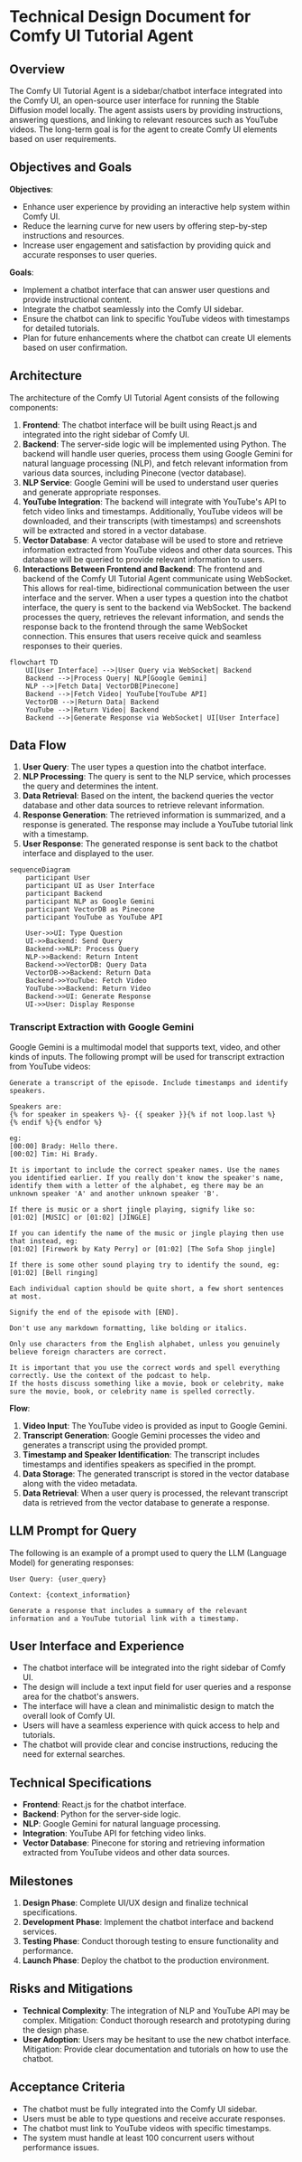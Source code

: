 # Technical Design Document for Comfy UI Tutorial Agent

## Overview
The Comfy UI Tutorial Agent is a sidebar/chatbot interface integrated into the Comfy UI, an open-source user interface for running the Stable Diffusion model locally. The agent assists users by providing instructions, answering questions, and linking to relevant resources such as YouTube videos. The long-term goal is for the agent to create Comfy UI elements based on user requirements.

## Objectives and Goals
**Objectives**:
- Enhance user experience by providing an interactive help system within Comfy UI.
- Reduce the learning curve for new users by offering step-by-step instructions and resources.
- Increase user engagement and satisfaction by providing quick and accurate responses to user queries.

**Goals**:
- Implement a chatbot interface that can answer user questions and provide instructional content.
- Integrate the chatbot seamlessly into the Comfy UI sidebar.
- Ensure the chatbot can link to specific YouTube videos with timestamps for detailed tutorials.
- Plan for future enhancements where the chatbot can create UI elements based on user confirmation.

## Architecture
The architecture of the Comfy UI Tutorial Agent consists of the following components:

1. **Frontend**: The chatbot interface will be built using React.js and integrated into the right sidebar of Comfy UI.
2. **Backend**: The server-side logic will be implemented using Python. The backend will handle user queries, process them using Google Gemini for natural language processing (NLP), and fetch relevant information from various data sources, including Pinecone (vector database).
3. **NLP Service**: Google Gemini will be used to understand user queries and generate appropriate responses.
4. **YouTube Integration**: The backend will integrate with YouTube's API to fetch video links and timestamps. Additionally, YouTube videos will be downloaded, and their transcripts (with timestamps) and screenshots will be extracted and stored in a vector database.
5. **Vector Database**: A vector database will be used to store and retrieve information extracted from YouTube videos and other data sources. This database will be queried to provide relevant information to users.
6. **Interactions Between Frontend and Backend**: The frontend and backend of the Comfy UI Tutorial Agent communicate using WebSocket. This allows for real-time, bidirectional communication between the user interface and the server. When a user types a question into the chatbot interface, the query is sent to the backend via WebSocket. The backend processes the query, retrieves the relevant information, and sends the response back to the frontend through the same WebSocket connection. This ensures that users receive quick and seamless responses to their queries.

```mermaid
flowchart TD
    UI[User Interface] -->|User Query via WebSocket| Backend
    Backend -->|Process Query| NLP[Google Gemini]
    NLP -->|Fetch Data| VectorDB[Pinecone]
    Backend -->|Fetch Video| YouTube[YouTube API]
    VectorDB -->|Return Data| Backend
    YouTube -->|Return Video| Backend
    Backend -->|Generate Response via WebSocket| UI[User Interface]
```

## Data Flow
1. **User Query**: The user types a question into the chatbot interface.
2. **NLP Processing**: The query is sent to the NLP service, which processes the query and determines the intent.
3. **Data Retrieval**: Based on the intent, the backend queries the vector database and other data sources to retrieve relevant information.
4. **Response Generation**: The retrieved information is summarized, and a response is generated. The response may include a YouTube tutorial link with a timestamp.
5. **User Response**: The generated response is sent back to the chatbot interface and displayed to the user.

```mermaid
sequenceDiagram
    participant User
    participant UI as User Interface
    participant Backend
    participant NLP as Google Gemini
    participant VectorDB as Pinecone
    participant YouTube as YouTube API

    User->>UI: Type Question
    UI->>Backend: Send Query
    Backend->>NLP: Process Query
    NLP->>Backend: Return Intent
    Backend->>VectorDB: Query Data
    VectorDB->>Backend: Return Data
    Backend->>YouTube: Fetch Video
    YouTube->>Backend: Return Video
    Backend->>UI: Generate Response
    UI->>User: Display Response
```

### Transcript Extraction with Google Gemini

Google Gemini is a multimodal model that supports text, video, and other kinds of inputs. The following prompt will be used for transcript extraction from YouTube videos:

```
Generate a transcript of the episode. Include timestamps and identify speakers.

Speakers are:
{% for speaker in speakers %}- {{ speaker }}{% if not loop.last %}
{% endif %}{% endfor %}

eg:
[00:00] Brady: Hello there.
[00:02] Tim: Hi Brady.

It is important to include the correct speaker names. Use the names you identified earlier. If you really don't know the speaker's name, identify them with a letter of the alphabet, eg there may be an unknown speaker 'A' and another unknown speaker 'B'.

If there is music or a short jingle playing, signify like so:
[01:02] [MUSIC] or [01:02] [JINGLE]

If you can identify the name of the music or jingle playing then use that instead, eg:
[01:02] [Firework by Katy Perry] or [01:02] [The Sofa Shop jingle]

If there is some other sound playing try to identify the sound, eg:
[01:02] [Bell ringing]

Each individual caption should be quite short, a few short sentences at most.

Signify the end of the episode with [END].

Don't use any markdown formatting, like bolding or italics.

Only use characters from the English alphabet, unless you genuinely believe foreign characters are correct.

It is important that you use the correct words and spell everything correctly. Use the context of the podcast to help.
If the hosts discuss something like a movie, book or celebrity, make sure the movie, book, or celebrity name is spelled correctly.
```

**Flow**:
1. **Video Input**: The YouTube video is provided as input to Google Gemini.
2. **Transcript Generation**: Google Gemini processes the video and generates a transcript using the provided prompt.
3. **Timestamp and Speaker Identification**: The transcript includes timestamps and identifies speakers as specified in the prompt.
4. **Data Storage**: The generated transcript is stored in the vector database along with the video metadata.
5. **Data Retrieval**: When a user query is processed, the relevant transcript data is retrieved from the vector database to generate a response.

## LLM Prompt for Query
The following is an example of a prompt used to query the LLM (Language Model) for generating responses:

```
User Query: {user_query}

Context: {context_information}

Generate a response that includes a summary of the relevant information and a YouTube tutorial link with a timestamp.
```

## User Interface and Experience
- The chatbot interface will be integrated into the right sidebar of Comfy UI.
- The design will include a text input field for user queries and a response area for the chatbot's answers.
- The interface will have a clean and minimalistic design to match the overall look of Comfy UI.
- Users will have a seamless experience with quick access to help and tutorials.
- The chatbot will provide clear and concise instructions, reducing the need for external searches.

## Technical Specifications
- **Frontend**: React.js for the chatbot interface.
- **Backend**: Python for the server-side logic.
- **NLP**: Google Gemini for natural language processing.
- **Integration**: YouTube API for fetching video links.
- **Vector Database**: Pinecone for storing and retrieving information extracted from YouTube videos and other data sources.

## Milestones
1. **Design Phase**: Complete UI/UX design and finalize technical specifications.
2. **Development Phase**: Implement the chatbot interface and backend services.
3. **Testing Phase**: Conduct thorough testing to ensure functionality and performance.
4. **Launch Phase**: Deploy the chatbot to the production environment.

## Risks and Mitigations
- **Technical Complexity**: The integration of NLP and YouTube API may be complex. Mitigation: Conduct thorough research and prototyping during the design phase.
- **User Adoption**: Users may be hesitant to use the new chatbot interface. Mitigation: Provide clear documentation and tutorials on how to use the chatbot.

## Acceptance Criteria
- The chatbot must be fully integrated into the Comfy UI sidebar.
- Users must be able to type questions and receive accurate responses.
- The chatbot must link to YouTube videos with specific timestamps.
- The system must handle at least 100 concurrent users without performance issues.

